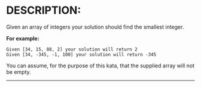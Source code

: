 # DESCRIPTION:
Given an array of integers your solution should find the smallest integer.

**For example:**

    Given [34, 15, 88, 2] your solution will return 2
    Given [34, -345, -1, 100] your solution will return -345  

You can assume, for the purpose of this kata, that the supplied array will not be empty.  

-----